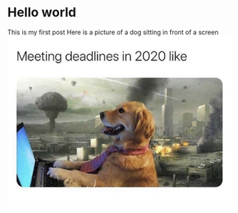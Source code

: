 # Hello world

This is my first post
Here is a picture of a dog sitting in front of a screen
![Dog infront of a screen](images/Hintergrund.png)
